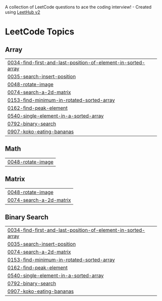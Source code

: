 A collection of LeetCode questions to ace the coding interview! - Created using [LeetHub v2](https://github.com/arunbhardwaj/LeetHub-2.0)
<!---LeetCode Topics Start-->
# LeetCode Topics
## Array
|  |
| ------- |
| [0034-find-first-and-last-position-of-element-in-sorted-array](https://github.com/mansisharma31/DSA/tree/master/0034-find-first-and-last-position-of-element-in-sorted-array) |
| [0035-search-insert-position](https://github.com/mansisharma31/DSA/tree/master/0035-search-insert-position) |
| [0048-rotate-image](https://github.com/mansisharma31/DSA/tree/master/0048-rotate-image) |
| [0074-search-a-2d-matrix](https://github.com/mansisharma31/DSA/tree/master/0074-search-a-2d-matrix) |
| [0153-find-minimum-in-rotated-sorted-array](https://github.com/mansisharma31/DSA/tree/master/0153-find-minimum-in-rotated-sorted-array) |
| [0162-find-peak-element](https://github.com/mansisharma31/DSA/tree/master/0162-find-peak-element) |
| [0540-single-element-in-a-sorted-array](https://github.com/mansisharma31/DSA/tree/master/0540-single-element-in-a-sorted-array) |
| [0792-binary-search](https://github.com/mansisharma31/DSA/tree/master/0792-binary-search) |
| [0907-koko-eating-bananas](https://github.com/mansisharma31/DSA/tree/master/0907-koko-eating-bananas) |
## Math
|  |
| ------- |
| [0048-rotate-image](https://github.com/mansisharma31/DSA/tree/master/0048-rotate-image) |
## Matrix
|  |
| ------- |
| [0048-rotate-image](https://github.com/mansisharma31/DSA/tree/master/0048-rotate-image) |
| [0074-search-a-2d-matrix](https://github.com/mansisharma31/DSA/tree/master/0074-search-a-2d-matrix) |
## Binary Search
|  |
| ------- |
| [0034-find-first-and-last-position-of-element-in-sorted-array](https://github.com/mansisharma31/DSA/tree/master/0034-find-first-and-last-position-of-element-in-sorted-array) |
| [0035-search-insert-position](https://github.com/mansisharma31/DSA/tree/master/0035-search-insert-position) |
| [0074-search-a-2d-matrix](https://github.com/mansisharma31/DSA/tree/master/0074-search-a-2d-matrix) |
| [0153-find-minimum-in-rotated-sorted-array](https://github.com/mansisharma31/DSA/tree/master/0153-find-minimum-in-rotated-sorted-array) |
| [0162-find-peak-element](https://github.com/mansisharma31/DSA/tree/master/0162-find-peak-element) |
| [0540-single-element-in-a-sorted-array](https://github.com/mansisharma31/DSA/tree/master/0540-single-element-in-a-sorted-array) |
| [0792-binary-search](https://github.com/mansisharma31/DSA/tree/master/0792-binary-search) |
| [0907-koko-eating-bananas](https://github.com/mansisharma31/DSA/tree/master/0907-koko-eating-bananas) |
<!---LeetCode Topics End-->